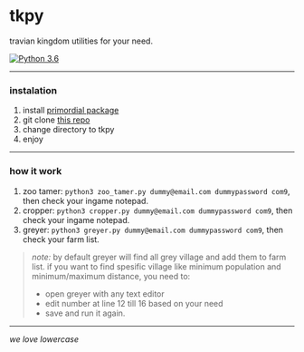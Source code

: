 # tkpy
travian kingdom utilities for your need.


[![Python 3.6](https://img.shields.io/badge/python-3.6+-blue.svg)](https://www.python.org/downloads/release/python-367/)

---
### instalation
1. install [primordial package](https://github.com/lijok/primordial)
2. git clone [this repo](https://github.com/didadadida93/tkpy.git)
3. change directory to tkpy
4. enjoy
---
### how it work
1. zoo tamer: `python3 zoo_tamer.py dummy@email.com dummypassword com9`, then check your ingame notepad.
2. cropper: `python3 cropper.py dummy@email.com dummypassword com9`, then check your ingame notepad.
3. greyer: `python3 greyer.py dummy@email.com dummypassword com9`, then check your farm list.
> _note:_
> by default greyer will find all grey village and add them to farm list.
> if you want to find spesific village like minimum population and minimum/maximum distance, you need to:
> * open greyer with any text editor
> * edit number at line 12 till 16 based on your need
> * save and run it again.

---
_we love lowercase_
